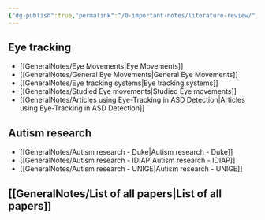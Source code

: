 ```yaml
---
{"dg-publish":true,"permalink":"/0-important-notes/literature-review/","tags":["gardenEntry"]}
---
```



## Eye tracking

- [[GeneralNotes/Eye Movements\|Eye Movements]]
- [[GeneralNotes/General Eye Movements\|General Eye Movements]]
- [[GeneralNotes/Eye tracking systems\|Eye tracking systems]]
- [[GeneralNotes/Studied Eye movements\|Studied Eye movements]]
- [[GeneralNotes/Articles using Eye-Tracking in ASD Detection\|Articles using Eye-Tracking in ASD Detection]]

## Autism research

- [[GeneralNotes/Autism research - Duke\|Autism research - Duke]]
- [[GeneralNotes/Autism research - IDIAP\|Autism research - IDIAP]]
- [[GeneralNotes/Autism research - UNIGE\|Autism research - UNIGE]]


## [[GeneralNotes/List of all papers\|List of all papers]]